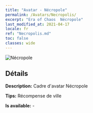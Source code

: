 ```yaml
---
title: "Avatar - Nécropole"
permalink: /Avatars/Necropolis/
excerpt: "Era of Chaos  Nécropole"
last_modified_at: 2021-04-17
locale: fr
ref: "Necropolis.md"
toc: false
classes: wide
---
```

 ![Nécropole](/images/a/avatarFrame_13.png)

## Détails

 **Description:** Cadre d'avatar Nécropole 

 **Tips:** Récompense de ville 

 **Is available:**  - 

